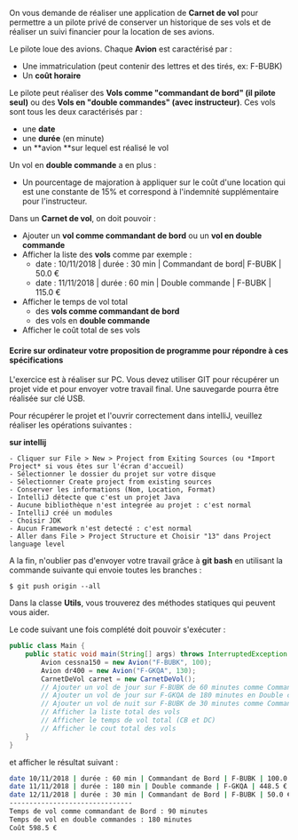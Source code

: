 On vous demande de réaliser une application de **Carnet de vol** pour permettre a un pilote privé de conserver un historique de ses vols et de réaliser un suivi financier pour la location de ses avions.



Le pilote loue des avions. Chaque **Avion** est caractérisé par :

- Une immatriculation (peut contenir des lettres et des tirés, ex: F-BUBK)
- Un **coût horaire** 



Le pilote peut réaliser des **Vols comme "commandant de bord" (il pilote seul)** ou des **Vols en "double commandes" (avec instructeur)**. Ces vols sont tous les deux caractérisés par :  

- une **date**
- une **durée** (en minute) 
- un **avion **sur lequel est réalisé le vol

Un vol en **double commande** a en plus :

- Un pourcentage de majoration à appliquer sur le coût d'une location  qui est une constante de 15% et correspond à l'indemnité supplémentaire pour l'instructeur.



Dans un **Carnet de vol**, on doit pouvoir :

- Ajouter un **vol comme commandant de bord** ou un **vol en double commande**
- Afficher la liste des **vols** comme par exemple :
  - date : 10/11/2018 | durée : 30 min | Commandant de bord| F-BUBK | 50.0 €
  - date : 11/11/2018 | durée : 60 min | Double commande | F-BUBK | 115.0 €
- Afficher le temps de vol total 
  - des **vols comme commandant de bord**
  - des vols en **double commande**
- Afficher le coût total de ses vols



#### Ecrire sur ordinateur votre proposition de programme pour répondre à ces spécifications

L'exercice est à réaliser sur PC. Vous devez utiliser GIT pour récupérer un projet vide et pour envoyer votre travail final. Une sauvegarde pourra être réalisée sur clé USB.

Pour récupérer le projet et l'ouvrir correctement dans intelliJ, veuillez réaliser les opérations suivantes :

**sur intellij**

```
- Cliquer sur File > New > Project from Exiting Sources (ou *Import Project* si vous êtes sur l'écran d'accueil)
- Sélectionner le dossier du projet sur votre disque
- Sélectionner Create project from existing sources
- Conserver les informations (Nom, Location, Format)
- IntelliJ détecte que c'est un projet Java
- Aucune bibliothèque n'est integrée au projet : c'est normal
- IntelliJ créé un modules
- Choisir JDK
- Aucun Framework n'est detecté : c'est normal
- Aller dans File > Project Structure et Choisir "13" dans Project language level
```

A la fin, n'oublier pas d'envoyer votre travail grâce à **git bash** en utilisant la commande suivante qui envoie toutes les branches :

```
$ git push origin --all
```

Dans la classe **Utils**, vous trouverez des méthodes statiques qui peuvent vous aider.

Le code suivant une fois complété doit pouvoir s'exécuter : 

```java
public class Main {
    public static void main(String[] args) throws InterruptedException {
        Avion cessna150 = new Avion("F-BUBK", 100);
        Avion dr400 = new Avion("F-GKQA", 130);
        CarnetDeVol carnet = new CarnetDeVol();
        // Ajouter un vol de jour sur F-BUBK de 60 minutes comme Commandant de Bord
        // Ajouter un vol de jour sur F-GKQA de 180 minutes en Double commandes
        // Ajouter un vol de nuit sur F-BUBK de 30 minutes comme Commandant de Bord
  		// Afficher la liste total des vols         
        // Afficher le temps de vol total (CB et DC)       
        // Afficher le cout total des vols
    }
}
```

et afficher le résultat suivant :

```bash
date 10/11/2018 | durée : 60 min | Commandant de Bord | F-BUBK | 100.0 €
date 11/11/2018 | durée : 180 min | Double commande | F-GKQA | 448.5 €
date 12/11/2018 | durée : 30 min | Commandant de Bord | F-BUBK | 50.0 €
-------------------------------
Temps de vol comme commandant de Bord : 90 minutes
Temps de vol en double commandes : 180 minutes
Coût 598.5 €
```